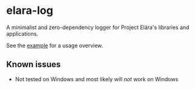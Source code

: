 # elara-log

A minimalist and zero-dependency logger for Project Elära's libraries and applications.

See the [example](examples/) for a usage overview.

## Known issues

- Not tested on Windows and most likely will _not_ work on Windows
